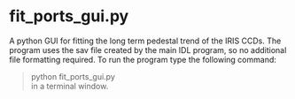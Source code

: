 fit_ports_gui.py
================
A python GUI for fitting the long term pedestal trend of the IRIS CCDs. 
The program uses the sav file created by the main IDL program, 
so no additional file formatting required. To run the program type the following command:  
> python fit_ports_gui.py  
in a terminal window. 